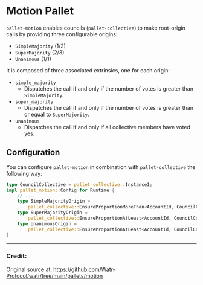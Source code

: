 # Motion Pallet

`pallet-motion` enables councils (`pallet-collective`) to make root-origin calls by providing three configurable origins:
- `SimpleMajority` (1/2)
- `SuperMajority` (2/3)
- `Unanimous` (1/1)

It is composed of three associated extrinsics, one for each origin:
- `simple_majority`
    - Dispatches the call if and only if the number of votes is greater than `SimpleMajority`.
- `super_majority`
    - Dispatches the call if and only if the number of votes is greater than or equal to `SuperMajority`.
- `unanimous`
    - Dispatches the call if and only if all collective members have voted yes.


## Configuration

You can configure `pallet-motion` in combination with `pallet-collective` the following way:

```rust
type CouncilCollective = pallet_collective::Instance1;
impl pallet_motion::Config for Runtime {
	// ---
	type SimpleMajorityOrigin =
		pallet_collective::EnsureProportionMoreThan<AccountId, CouncilCollective, 1, 2>;
	type SuperMajorityOrigin =
		pallet_collective::EnsureProportionAtLeast<AccountId, CouncilCollective, 2, 3>;
	type UnanimousOrigin =
		pallet_collective::EnsureProportionAtLeast<AccountId, CouncilCollective, 1, 1>;
}
```

---

### Credit:

Original source at: https://github.com/Watr-Protocol/watr/tree/main/pallets/motion
